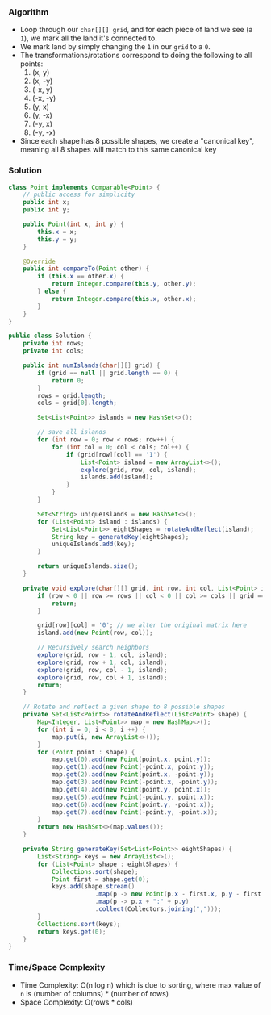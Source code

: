 ### Algorithm

- Loop through our `char[][] grid`, and for each piece of land we see (a `1`), we mark all the land it's connected to.
- We mark land by simply changing the `1` in our `grid` to a `0`.
- The transformations/rotations correspond to doing the following to all points:
  1. (x, y)
  1. (x, -y)
  1. (-x, y)
  1. (-x, -y)
  1. (y, x)
  1. (y, -x)
  1. (-y, x)
  1. (-y, -x)
- Since each shape has 8 possible shapes, we create a "canonical key", meaning all 8 shapes will match to this same canonical key

### Solution

```java
class Point implements Comparable<Point> {
    // public access for simplicity
    public int x;
    public int y;

    public Point(int x, int y) {
        this.x = x;
        this.y = y;
    }

    @Override
    public int compareTo(Point other) {
        if (this.x == other.x) {
            return Integer.compare(this.y, other.y);
        } else {
            return Integer.compare(this.x, other.x);
        }
    }
}

public class Solution {
    private int rows;
    private int cols;

    public int numIslands(char[][] grid) {
        if (grid == null || grid.length == 0) {
            return 0;
        }
        rows = grid.length;
        cols = grid[0].length;

        Set<List<Point>> islands = new HashSet<>();

        // save all islands
        for (int row = 0; row < rows; row++) {
            for (int col = 0; col < cols; col++) {
                if (grid[row][col] == '1') {
                    List<Point> island = new ArrayList<>();
                    explore(grid, row, col, island);
                    islands.add(island);
                }
            }
        }

        Set<String> uniqueIslands = new HashSet<>();
        for (List<Point> island : islands) {
            Set<List<Point>> eightShapes = rotateAndReflect(island);
            String key = generateKey(eightShapes);
            uniqueIslands.add(key);
        }

        return uniqueIslands.size();
    }

    private void explore(char[][] grid, int row, int col, List<Point> island) {
        if (row < 0 || row >= rows || col < 0 || col >= cols || grid == null || grid[row][col] == '0') {
            return;
        }

        grid[row][col] = '0'; // we alter the original matrix here
        island.add(new Point(row, col));

        // Recursively search neighbors
        explore(grid, row - 1, col, island);
        explore(grid, row + 1, col, island);
        explore(grid, row, col - 1, island);
        explore(grid, row, col + 1, island);
        return;
    }

    // Rotate and reflect a given shape to 8 possible shapes
    private Set<List<Point>> rotateAndReflect(List<Point> shape) {
        Map<Integer, List<Point>> map = new HashMap<>();
        for (int i = 0; i < 8; i ++) {
            map.put(i, new ArrayList<>());
        }
        for (Point point : shape) {
            map.get(0).add(new Point(point.x, point.y));
            map.get(1).add(new Point(-point.x, point.y));
            map.get(2).add(new Point(point.x, -point.y));
            map.get(3).add(new Point(-point.x, -point.y));
            map.get(4).add(new Point(point.y, point.x));
            map.get(5).add(new Point(-point.y, point.x));
            map.get(6).add(new Point(point.y, -point.x));
            map.get(7).add(new Point(-point.y, -point.x));
        }
        return new HashSet<>(map.values());
    }

    private String generateKey(Set<List<Point>> eightShapes) {
        List<String> keys = new ArrayList<>();
        for (List<Point> shape : eightShapes) {
            Collections.sort(shape);
            Point first = shape.get(0);
            keys.add(shape.stream()
                        .map(p -> new Point(p.x - first.x, p.y - first.y))
                        .map(p -> p.x + ":" + p.y)
                        .collect(Collectors.joining(",")));
        }
        Collections.sort(keys);
        return keys.get(0);
    }
}
```

### Time/Space Complexity

- Time Complexity: O(n log n) which is due to sorting, where max value of `n` is (number of columns) * (number of rows)
- Space Complexity: O(rows * cols)

